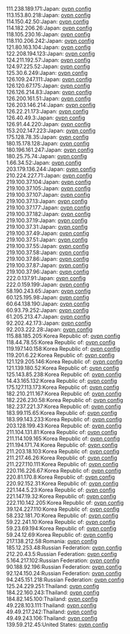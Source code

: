 111.238.189.171:Japan: [ovpn config](vpn/111_238_189_171.ovpn)  
113.153.80.218:Japan: [ovpn config](vpn/113_153_80_218.ovpn)  
114.150.42.50:Japan: [ovpn config](vpn/114_150_42_50.ovpn)  
114.182.206.26:Japan: [ovpn config](vpn/114_182_206_26.ovpn)  
118.105.230.16:Japan: [ovpn config](vpn/118_105_230_16.ovpn)  
118.110.206.242:Japan: [ovpn config](vpn/118_110_206_242.ovpn)  
121.80.163.104:Japan: [ovpn config](vpn/121_80_163_104.ovpn)  
122.208.194.123:Japan: [ovpn config](vpn/122_208_194_123.ovpn)  
124.211.192.57:Japan: [ovpn config](vpn/124_211_192_57.ovpn)  
124.97.225.52:Japan: [ovpn config](vpn/124_97_225_52.ovpn)  
125.30.6.249:Japan: [ovpn config](vpn/125_30_6_249.ovpn)  
126.109.247.111:Japan: [ovpn config](vpn/126_109_247_111.ovpn)  
126.120.67.175:Japan: [ovpn config](vpn/126_120_67_175.ovpn)  
126.126.214.83:Japan: [ovpn config](vpn/126_126_214_83.ovpn)  
126.200.161.51:Japan: [ovpn config](vpn/126_200_161_51.ovpn)  
126.203.146.214:Japan: [ovpn config](vpn/126_203_146_214.ovpn)  
126.22.21.173:Japan: [ovpn config](vpn/126_22_21_173.ovpn)  
126.40.49.3:Japan: [ovpn config](vpn/126_40_49_3.ovpn)  
126.91.44.220:Japan: [ovpn config](vpn/126_91_44_220.ovpn)  
153.202.147.223:Japan: [ovpn config](vpn/153_202_147_223.ovpn)  
175.128.78.35:Japan: [ovpn config](vpn/175_128_78_35.ovpn)  
180.15.178.128:Japan: [ovpn config](vpn/180_15_178_128.ovpn)  
180.196.161.247:Japan: [ovpn config](vpn/180_196_161_247.ovpn)  
180.25.75.74:Japan: [ovpn config](vpn/180_25_75_74.ovpn)  
1.66.34.52:Japan: [ovpn config](vpn/1_66_34_52.ovpn)  
203.179.136.244:Japan: [ovpn config](vpn/203_179_136_244.ovpn)  
210.224.227.71:Japan: [ovpn config](vpn/210_224_227_71.ovpn)  
219.100.37.104:Japan: [ovpn config](vpn/219_100_37_104.ovpn)  
219.100.37.105:Japan: [ovpn config](vpn/219_100_37_105.ovpn)  
219.100.37.107:Japan: [ovpn config](vpn/219_100_37_107.ovpn)  
219.100.37.13:Japan: [ovpn config](vpn/219_100_37_13.ovpn)  
219.100.37.177:Japan: [ovpn config](vpn/219_100_37_177.ovpn)  
219.100.37.182:Japan: [ovpn config](vpn/219_100_37_182.ovpn)  
219.100.37.19:Japan: [ovpn config](vpn/219_100_37_19.ovpn)  
219.100.37.31:Japan: [ovpn config](vpn/219_100_37_31.ovpn)  
219.100.37.49:Japan: [ovpn config](vpn/219_100_37_49.ovpn)  
219.100.37.51:Japan: [ovpn config](vpn/219_100_37_51.ovpn)  
219.100.37.55:Japan: [ovpn config](vpn/219_100_37_55.ovpn)  
219.100.37.58:Japan: [ovpn config](vpn/219_100_37_58.ovpn)  
219.100.37.86:Japan: [ovpn config](vpn/219_100_37_86.ovpn)  
219.100.37.87:Japan: [ovpn config](vpn/219_100_37_87.ovpn)  
219.100.37.96:Japan: [ovpn config](vpn/219_100_37_96.ovpn)  
222.0.137.91:Japan: [ovpn config](vpn/222_0_137_91.ovpn)  
222.0.159.199:Japan: [ovpn config](vpn/222_0_159_199.ovpn)  
58.190.243.65:Japan: [ovpn config](vpn/58_190_243_65.ovpn)  
60.125.195.98:Japan: [ovpn config](vpn/60_125_195_98.ovpn)  
60.64.138.190:Japan: [ovpn config](vpn/60_64_138_190.ovpn)  
60.93.79.252:Japan: [ovpn config](vpn/60_93_79_252.ovpn)  
61.205.213.47:Japan: [ovpn config](vpn/61_205_213_47.ovpn)  
92.202.42.173:Japan: [ovpn config](vpn/92_202_42_173.ovpn)  
92.203.222.28:Japan: [ovpn config](vpn/92_203_222_28.ovpn)  
115.88.185.205:Korea Republic of: [ovpn config](vpn/115_88_185_205.ovpn)  
118.44.78.55:Korea Republic of: [ovpn config](vpn/118_44_78_55.ovpn)  
119.197.140.158:Korea Republic of: [ovpn config](vpn/119_197_140_158.ovpn)  
119.201.6.22:Korea Republic of: [ovpn config](vpn/119_201_6_22.ovpn)  
121.129.205.146:Korea Republic of: [ovpn config](vpn/121_129_205_146.ovpn)  
121.139.180.52:Korea Republic of: [ovpn config](vpn/121_139_180_52.ovpn)  
125.143.85.238:Korea Republic of: [ovpn config](vpn/125_143_85_238.ovpn)  
14.43.165.132:Korea Republic of: [ovpn config](vpn/14_43_165_132.ovpn)  
175.127.113.173:Korea Republic of: [ovpn config](vpn/175_127_113_173.ovpn)  
182.210.211.167:Korea Republic of: [ovpn config](vpn/182_210_211_167.ovpn)  
182.226.230.58:Korea Republic of: [ovpn config](vpn/182_226_230_58.ovpn)  
182.237.221.37:Korea Republic of: [ovpn config](vpn/182_237_221_37.ovpn)  
183.99.115.65:Korea Republic of: [ovpn config](vpn/183_99_115_65.ovpn)  
183.99.143.233:Korea Republic of: [ovpn config](vpn/183_99_143_233.ovpn)  
203.128.199.43:Korea Republic of: [ovpn config](vpn/203_128_199_43.ovpn)  
211.104.131.81:Korea Republic of: [ovpn config](vpn/211_104_131_81.ovpn)  
211.114.109.165:Korea Republic of: [ovpn config](vpn/211_114_109_165.ovpn)  
211.194.171.74:Korea Republic of: [ovpn config](vpn/211_194_171_74.ovpn)  
211.203.18.103:Korea Republic of: [ovpn config](vpn/211_203_18_103.ovpn)  
211.217.46.26:Korea Republic of: [ovpn config](vpn/211_217_46_26.ovpn)  
211.227.110.111:Korea Republic of: [ovpn config](vpn/211_227_110_111.ovpn)  
220.116.226.67:Korea Republic of: [ovpn config](vpn/220_116_226_67.ovpn)  
220.81.170.8:Korea Republic of: [ovpn config](vpn/220_81_170_8.ovpn)  
220.92.152.31:Korea Republic of: [ovpn config](vpn/220_92_152_31.ovpn)  
221.144.5.23:Korea Republic of: [ovpn config](vpn/221_144_5_23.ovpn)  
221.147.19.32:Korea Republic of: [ovpn config](vpn/221_147_19_32.ovpn)  
222.110.142.205:Korea Republic of: [ovpn config](vpn/222_110_142_205.ovpn)  
39.124.227.110:Korea Republic of: [ovpn config](vpn/39_124_227_110.ovpn)  
58.232.181.70:Korea Republic of: [ovpn config](vpn/58_232_181_70.ovpn)  
59.22.241.10:Korea Republic of: [ovpn config](vpn/59_22_241_10.ovpn)  
59.23.69.194:Korea Republic of: [ovpn config](vpn/59_23_69_194.ovpn)  
59.24.12.69:Korea Republic of: [ovpn config](vpn/59_24_12_69.ovpn)  
217.138.212.58:Romania: [ovpn config](vpn/217_138_212_58.ovpn)  
185.12.253.48:Russian Federation: [ovpn config](vpn/185_12_253_48.ovpn)  
212.20.43.5:Russian Federation: [ovpn config](vpn/212_20_43_5.ovpn)  
5.164.217.102:Russian Federation: [ovpn config](vpn/5_164_217_102.ovpn)  
90.188.92.196:Russian Federation: [ovpn config](vpn/90_188_92_196.ovpn)  
92.124.150.24:Russian Federation: [ovpn config](vpn/92_124_150_24.ovpn)  
94.245.151.218:Russian Federation: [ovpn config](vpn/94_245_151_218.ovpn)  
125.24.229.251:Thailand: [ovpn config](vpn/125_24_229_251.ovpn)  
184.22.160.243:Thailand: [ovpn config](vpn/184_22_160_243.ovpn)  
184.82.145.100:Thailand: [ovpn config](vpn/184_82_145_100.ovpn)  
49.228.103.111:Thailand: [ovpn config](vpn/49_228_103_111.ovpn)  
49.49.217.242:Thailand: [ovpn config](vpn/49_49_217_242.ovpn)  
49.49.243.106:Thailand: [ovpn config](vpn/49_49_243_106.ovpn)  
139.59.212.45:United States: [ovpn config](vpn/139_59_212_45.ovpn)  
